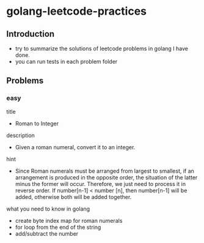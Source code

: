 # golang-leetcode-practices

## Introduction

  - try to summarize the solutions of leetcode problems in golang I have done.
  - you can run tests in each problem folder

## Problems

### easy

 title

 - Roman to Integer

description

- Given a roman numeral, convert it to an integer.

hint

- Since Roman numerals must be arranged from largest to smallest, if an arrangement is produced in the opposite order, the situation of the latter minus the former will occur. Therefore, we just need to process it in reverse order. If number[n-1] < number [n], then number[n-1] will be added, otherwise both will be added together.

what you need to know in golang

- create byte index map for roman numerals
- for loop from the end of the string
- add/subtract the number
